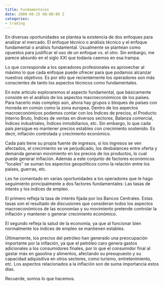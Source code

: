 ```yaml
---
title: Fundamentales
date: 2008-08-25 08:00:00 Z
categories:
- trading
---
```


En diversas oportunidades se plantea la existencia de dos enfoques para analizar el mercado. El enfoque técnico o análisis técnico y el enfoque fundamental o análisis fundamental. Usualmente se plantean como opuestos para justificar el uso de un enfoque vs. el otro. Sin embargo, me parece absurdo en el siglo XXI que todavía caemos en esa trampa.

Lo que corresponde a los operadores profesionales es aprovechar al máximo lo que cada enfoque puede ofrecer para que podamos alcanzar nuestros objetivos. Es por ello que recientemente los operadores son más conscientes de tanto los aspectos técnicos como fundamentales.

En este artículo exploraremos el aspecto fundamental, que básicamente consiste en el análisis de los aspectos macroeconómicos de los países. Para hacerlo más complejo aún, ahora hay grupos o bloques de países con moneda en común como la zona europea.
Dentro de los aspectos macroeconómicos podemos contar con los Índices de precios, el Producto Interno Bruto, Índices de ventas en diversos sectores, Balanza comercial,  Índices industriales, Índices inmobiliarios, etc. Sin embargo, lo que cada país persigue es mantener precios estables con crecimiento sostenido. Es decir, inflación controlada y crecimiento económico.

Cada país tiene su propia fuente de ingresos, si los ingresos se ven afectados, el crecimiento se ve perjudicado, los desbalances entre oferta y demanda generan movimiento en los precios de los productos, lo cual puede generar inflación. Además a este conjunto de factores económicos “locales” se suman los aspectos geopolíticos como la relación entre los países, guerras, etc.

Les he comentado en varias oportunidades a los operadores que le hago seguimiento principalmente a dos factores fundamentales: Las tasas de interés y los índices de empleo.

El primero refleja la tasa de interés fijada por los Bancos Centrales. Estas tasas son el resultado de discusiones que consideran todos los aspectos macroeconómicos de las economías y su movimiento pretende controlar la inflación y mantener o generar crecimiento económico.

El segundo refleja la salud de la economía, ya que al funcionar bien normalmente los índices de empleo se mantienen estables.

Últimamente, los precios del petróleo han generado una preocupación importante por la inflación, ya que el petróleo caro genera gastos adicionales a los consumidores finales, por lo que el consumidor final al gastar más en gasolina y alimentos, afectando su presupuesto y su capacidad adquisitiva en otros sectores, como turismo, entretenimiento, etc. Los aspectos relacionados a la inflación son de suma importancia estos días.

Recuerde, somos lo que hacemos.